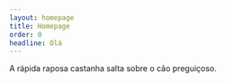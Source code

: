 ```yaml
---
layout: homepage
title: Homepage
order: 0
headline: Olá
---
```


A rápida raposa castanha salta sobre o cão preguiçoso.

